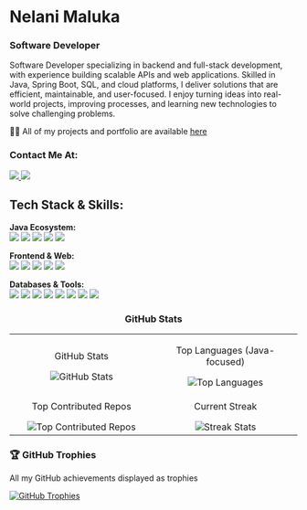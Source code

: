  <h1 align="left">Nelani Maluka</h1>


  <h3 align="left">Software Developer</h2>
  <p>
    Software Developer specializing in backend and full-stack development, with experience building scalable APIs and web applications. Skilled in Java, Spring Boot, SQL, and cloud platforms, I deliver solutions that are efficient, maintainable, and user-focused. I enjoy turning ideas into real-world projects, improving processes, and learning new technologies to solve challenging problems.
  </p>

<p>👨‍💻 All of my projects and portfolio are available 
  <a href="https://portfolio-website-87fcc.web.app/" target="_blank">here</a>
</p>

  <h3 align="left">Contact Me At:</h3>
  <p>
    <a href="mailto:malukanelani@gmail.com">
      <img src="https://img.shields.io/badge/Email-D14836?style=for-the-badge&logo=gmail&logoColor=white"/>
    </a>
    <a href="https://www.linkedin.com/in/nelani-maluka/" target="_blank">
      <img src="https://img.shields.io/badge/LinkedIn-0077B5?style=for-the-badge&logo=linkedin&logoColor=white"/>
    </a>
  </p>

<div>
  <h2 align="left">Tech Stack & Skills:</h2>

  <strong>Java Ecosystem:</strong><br>
  <img src="https://img.shields.io/badge/Java-%23ED8B00.svg?style=for-the-badge&logo=openjdk&logoColor=white"/>
  <img src="https://img.shields.io/badge/Spring%20Boot-%236DB33F.svg?style=for-the-badge&logo=springboot&logoColor=white"/>
  <img src="https://img.shields.io/badge/Spring%20MVC-%236DB33F.svg?style=for-the-badge&logo=springboot&logoColor=white"/>
  <img src="https://img.shields.io/badge/Spring%20Data%20JPA-%230DB14B.svg?style=for-the-badge&logo=spring&logoColor=white"/>
  <img src="https://img.shields.io/badge/RESTful%20APIs-0052CC?style=for-the-badge&logo=rest&logoColor=white"/>

  <strong>Frontend & Web:</strong><br>
  <img src="https://img.shields.io/badge/React-20232A?style=for-the-badge&logo=react&logoColor=61DAFB"/>
  <img src="https://img.shields.io/badge/TypeScript-%23007ACC.svg?style=for-the-badge&logo=typescript&logoColor=white"/>
  <img src="https://img.shields.io/badge/JavaScript-%23323330.svg?style=for-the-badge&logo=javascript&logoColor=%23F7DF1E"/>
  <img src="https://img.shields.io/badge/HTML5-%23E34F26.svg?style=for-the-badge&logo=html5&logoColor=white"/>
  <img src="https://img.shields.io/badge/CSS3-%231572B6.svg?style=for-the-badge&logo=css3&logoColor=white"/>

  <strong>Databases & Tools:</strong><br>
 <img src="https://img.shields.io/badge/SQL-%23007ACC.svg?style=for-the-badge&logoColor=white"/>
  <img src="https://img.shields.io/badge/Git-F05032?style=for-the-badge&logo=git&logoColor=white"/>
  <img src="https://img.shields.io/badge/Azure%20DevOps-0078D7?style=for-the-badge&logo=azure-devops&logoColor=white"/>
  <img src="https://img.shields.io/badge/CI%2FCD-%2300BFAC.svg?style=for-the-badge&logo=githubactions&logoColor=white"/>
  <img src="https://img.shields.io/badge/Cloud-%234285F4.svg?style=for-the-badge&logo=cloud&logoColor=white"/>
  <img src="https://img.shields.io/badge/Agile-%23FF6600.svg?style=for-the-badge&logo=agile&logoColor=white"/>
  <img src="https://img.shields.io/badge/Scrum-%23007ACC.svg?style=for-the-badge&logo=scrum&logoColor=white"/>
  <img src="https://img.shields.io/badge/Architecture-%23FFB400.svg?style=for-the-badge&logo=architecture&logoColor=white"/>
</div>

<h3 align="center">GitHub Stats</h3>

<table width="100%" border="0" cellpadding="0" cellspacing="0">
  <tr>
    <td width="50%" align="center">
      <p>GitHub Stats</p>
      <img src="https://github-readme-stats.vercel.app/api?username=nelanimaluka&show_icons=true&locale=en&theme=tokyonight" alt="GitHub Stats" />
    </td>
    <td width="50%" align="center">
      <p>Top Languages (Java-focused)</p>
      <img src="https://github-readme-stats.vercel.app/api/top-langs?username=nelanimaluka&show_icons=true&locale=en&layout=compact" alt="Top Languages" />
    </td>
  </tr>
  <tr>
    <td width="50%" align="center">
      <p>Top Contributed Repos</p>
      <img src="https://github-contributor-stats.vercel.app/api?username=nelanimaluka&limit=5&theme=flat&combine_all_yearly_contributions=true" alt="Top Contributed Repos" />
    </td>
    <td width="50%" align="center">
      <p>Current Streak</p>
      <img src="https://github-readme-streak-stats.herokuapp.com/?user=nelanimaluka&theme=tokyonight" alt="Streak Stats" />
    </td>
  </tr>
</table>

<div align="left">
  <h3>🏆 GitHub Trophies</h3>
  <p>All my GitHub achievements displayed as trophies</p>
  <a href="https://github.com/NelaniMaluka">
    <img src="https://github-profile-trophy.vercel.app/?username=NelaniMaluka&theme=radical" alt="GitHub Trophies"/>
  </a>
</div>





